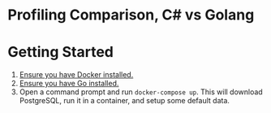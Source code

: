 # Profiling Comparison, C# vs Golang

# Getting Started

1. [Ensure you have Docker installed.](https://docs.docker.com/install/)
1. [Ensure you have Go installed.](https://golang.org/doc/install)
1. Open a command prompt and run `docker-compose up`.  This will download PostgreSQL, run it in a container, and setup some default data.